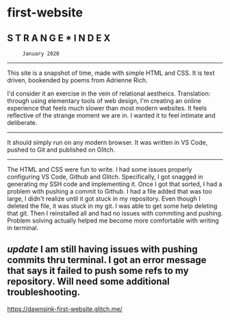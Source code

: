 # first-website

  S T R A N G E * I N D E X  
------------------------------
         January 2020                                             
------------------------------

This site is a snapshot of time, made with simple HTML and CSS. 
It is text driven, bookended by poems from Adrienne Rich. 

I'd consider it an exercise in the vein of relational aestheics. 
Translation: through using elementary tools of web design, I'm creating an online experience that feels much slower than most modern websites. It feels reflective of the strange moment we are in. I wanted it to feel intimate and deliberate.  

------------------------------

It should simply run on any modern browser. 
It was written in VS Code, pushed to Git and published on Glitch. 

------------------------------

The HTML and CSS were fun to write. I had some issues properly configuring VS Code, Github and Glitch. Specifically, I got snagged in generating my SSH code and implementing it. 
Once I got that sorted, I had a problem with pushing a commit to Github. I had a file added that was too large, I didn't realize until it got stuck in my repository. Even though I deleted the file, it was stuck in my git. 
I was able to get some help deleting that git. Then I reinstalled all and had no issues with commiting and pushing. Problem solving actually helped me become more comfortable with writing in terminal. 

*update*
I am still having issues with pushing commits thru terminal. I got an error message that says it failed to push some refs to my repository. Will need some additional troubleshooting. 
------------------------------
https://dawnsink-first-website.glitch.me/


